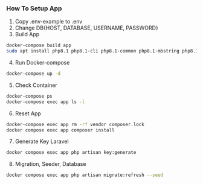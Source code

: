 ### How To Setup App

1. Copy .env-example to .env
2. Change DB{HOST, DATABASE, USERNAME, PASSWORD}
3. Build App
```bash
docker-compose build app
sudo apt install php8.1 php8.1-cli php8.1-common php8.1-mbstring php8.1-xml php8.1-mysql php8.1-curl php8.1-gd
```
4. Run Docker-compose
```bash
docker-compose up -d
```
5. Check Container
```bash
docker-compose ps
docker-compose exec app ls -l
```
6. Reset App
```bash
docker-compose exec app rm -rf vendor composer.lock
docker compose exec app composer install
```
7. Generate Key Laravel
```bash
docker compose exec app php artisan key:generate
```
8. Migration, Seeder, Database
```bash
docker compose exec app php artisan migrate:refresh --seed
```



